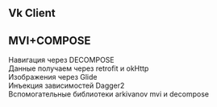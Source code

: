 ## Vk Client
  
## MVI+COMPOSE  
Навигация через DECOMPOSE  
Данные получаем через retrofit и okHttp  
Изображения через Glide  
Инъекция зависимостей Dagger2  
Вспомогательные библиотеки arkivanov mvi и decompose  
